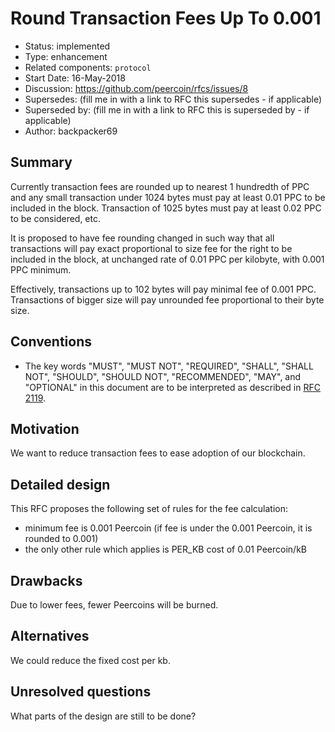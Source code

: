 # Round Transaction Fees Up To 0.001

- Status: implemented
- Type: enhancement
- Related components: `protocol`
- Start Date: 16-May-2018
- Discussion: https://github.com/peercoin/rfcs/issues/8
- Supersedes: (fill me in with a link to RFC this supersedes - if applicable)
- Superseded by: (fill me in with a link to RFC this is superseded by - if applicable)
- Author: backpacker69

## Summary

Currently transaction fees are rounded up to nearest 1 hundredth of PPC and any small transaction under 1024 bytes must pay at least 0.01 PPC to be included in the block. Transaction of 1025 bytes must pay at least 0.02 PPC to be considered, etc.

It is proposed to have fee rounding changed in such way that all transactions will pay exact proportional to size fee for the right to be included in the block, at unchanged rate of 0.01 PPC per kilobyte, with 0.001 PPC minimum.

Effectively, transactions up to 102 bytes will pay minimal fee of 0.001 PPC. Transactions of bigger size will pay unrounded fee proportional to their byte size.

## Conventions
- The key words "MUST", "MUST NOT", "REQUIRED", "SHALL", "SHALL NOT", "SHOULD", "SHOULD NOT", "RECOMMENDED", "MAY", and "OPTIONAL" in this document are to be interpreted as described in [RFC 2119](http://tools.ietf.org/html/rfc2119).

## Motivation

We want to reduce transaction fees to ease adoption of our blockchain.

## Detailed design

This RFC proposes the following set of rules for the fee calculation:

* minimum fee is 0.001 Peercoin
(if fee is under the 0.001 Peercoin, it is rounded to 0.001)
* the only other rule which applies is PER_KB cost of 0.01 Peercoin/kB

## Drawbacks

Due to lower fees, fewer Peercoins will be burned.

## Alternatives

We could reduce the fixed cost per kb.

## Unresolved questions

What parts of the design are still to be done?
